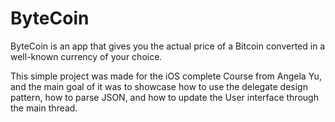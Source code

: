 # ByteCoin
ByteCoin is an app that gives you the actual price of a Bitcoin converted in a well-known currency of your choice.

This simple project was made for the iOS complete Course from Angela Yu, and the main goal of it was to showcase how to use the delegate design pattern, how to parse JSON, and how to update the User interface through the main thread.
